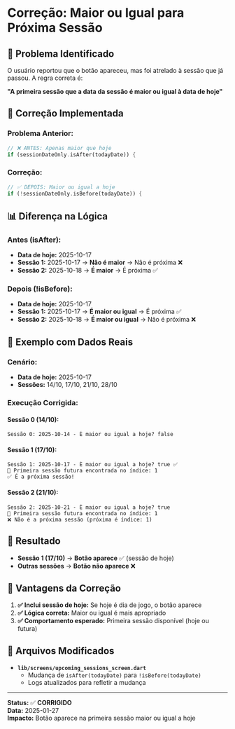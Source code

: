 # Correção: Maior ou Igual para Próxima Sessão

## 🎯 **Problema Identificado**

O usuário reportou que o botão apareceu, mas foi atrelado à sessão que já passou. A regra correta é:

**"A primeira sessão que a data da sessão é maior ou igual à data de hoje"**

## 🔧 **Correção Implementada**

### **Problema Anterior:**
```dart
// ❌ ANTES: Apenas maior que hoje
if (sessionDateOnly.isAfter(todayDate)) {
```

### **Correção:**
```dart
// ✅ DEPOIS: Maior ou igual a hoje
if (!sessionDateOnly.isBefore(todayDate)) {
```

## 📊 **Diferença na Lógica**

### **Antes (isAfter):**
- **Data de hoje:** 2025-10-17
- **Sessão 1:** 2025-10-17 → **Não é maior** → Não é próxima ❌
- **Sessão 2:** 2025-10-18 → **É maior** → É próxima ✅

### **Depois (!isBefore):**
- **Data de hoje:** 2025-10-17
- **Sessão 1:** 2025-10-17 → **É maior ou igual** → É próxima ✅
- **Sessão 2:** 2025-10-18 → **É maior ou igual** → Não é próxima ❌

## 🧪 **Exemplo com Dados Reais**

### **Cenário:**
- **Data de hoje:** 2025-10-17
- **Sessões:** 14/10, 17/10, 21/10, 28/10

### **Execução Corrigida:**

#### **Sessão 0 (14/10):**
```
Sessão 0: 2025-10-14 - É maior ou igual a hoje? false
```

#### **Sessão 1 (17/10):**
```
Sessão 1: 2025-10-17 - É maior ou igual a hoje? true ✅
🎯 Primeira sessão futura encontrada no índice: 1
✅ É a próxima sessão!
```

#### **Sessão 2 (21/10):**
```
Sessão 2: 2025-10-21 - É maior ou igual a hoje? true
🎯 Primeira sessão futura encontrada no índice: 1
❌ Não é a próxima sessão (próxima é índice: 1)
```

## 🎯 **Resultado**

- **Sessão 1 (17/10)** → **Botão aparece** ✅ (sessão de hoje)
- **Outras sessões** → **Botão não aparece** ❌

## 🚀 **Vantagens da Correção**

1. **✅ Inclui sessão de hoje:** Se hoje é dia de jogo, o botão aparece
2. **✅ Lógica correta:** Maior ou igual é mais apropriado
3. **✅ Comportamento esperado:** Primeira sessão disponível (hoje ou futura)

## 📁 **Arquivos Modificados**

- **`lib/screens/upcoming_sessions_screen.dart`**
  - Mudança de `isAfter(todayDate)` para `!isBefore(todayDate)`
  - Logs atualizados para refletir a mudança

---

**Status:** ✅ **CORRIGIDO**  
**Data:** 2025-01-27  
**Impacto:** Botão aparece na primeira sessão maior ou igual a hoje
